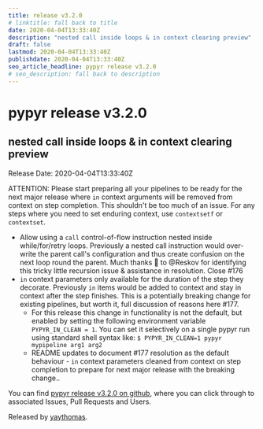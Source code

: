 ```yaml
---
title: release v3.2.0
# linktitle: fall back to title
date: 2020-04-04T13:33:40Z
description: "nested call inside loops & in context clearing preview"
draft: false
lastmod: 2020-04-04T13:33:40Z
publishdate: 2020-04-04T13:33:40Z
seo_article_headline: pypyr release v3.2.0
# seo_description: fall back to description
---
```

# pypyr release v3.2.0
## nested call inside loops & in context clearing preview
Release Date: 2020-04-04T13:33:40Z

ATTENTION: Please start preparing all your pipelines to be ready for the next major release where `in` context arguments will be removed from context on step completion. This shouldn't be too much of an issue. For any steps where you need to set enduring context, use `contextsetf` or `contextset`.

- Allow using a `call` control-of-flow instruction nested inside while/for/retry loops. Previously a nested call instruction would over-write the parent call's configuration and thus create confusion on the next loop round the parent. Much thanks 🙏 to @Reskov for identifying this tricky little recursion issue & assistance in resolution. Close #176 
- `in` context parameters only available for the duration of the step they decorate. Previously `in` items would be added to context and stay in context after the step finishes. This is a potentially breaking change for existing pipelines, but worth it, full discussion of reasons here #177. 
  - For this release this change in functionality is not the default, but enabled by setting the following environment variable `PYPYR_IN_CLEAN = 1`. You can set it selectively on a single pypyr run using standard shell syntax like:
`$ PYPYR_IN_CLEAN=1 pypyr mypipeline arg1 arg2`
  - README updates to document #177 resolution as the default behaviour - `in` context parameters cleaned from context on step completion to prepare for next major release with the breaking change..

You can find [pypyr release v3.2.0 on github](https://github.com/pypyr/pypyr-cli/releases/tag/v3.2.0), where you can 
click through to associated Issues, Pull Requests and Users.

Released by [yaythomas](https://github.com/yaythomas).

